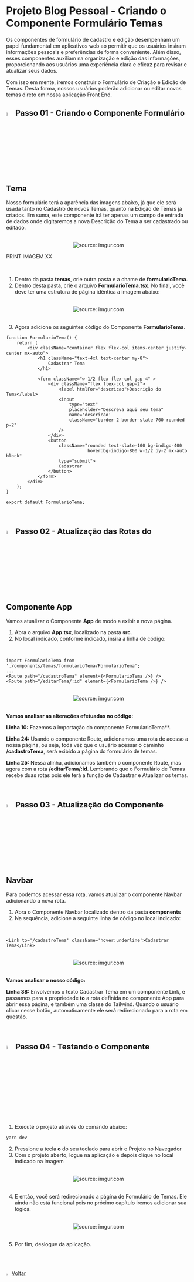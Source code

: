<h1>Projeto Blog Pessoal - Criando o Componente Formulário Temas</h1>

Os componentes de formulário de cadastro e edição desempenham um papel fundamental em aplicativos web ao permitir que os usuários insiram informações pessoais e preferências de forma conveniente. Além disso, esses componentes auxiliam na organização e edição das informações, proporcionando aos usuários uma experiência clara e eficaz para revisar e atualizar seus dados.

Com isso em mente, iremos construir o Formulário de Criação e Edição de Temas. Desta forma, nossos usuários poderão adicionar ou editar novos temas direto em nossa aplicação Front End.

<h2><img src="https://i.imgur.com/H9wEgsJ.png" title="source: imgur.com" width="5%"/>Passo 01 - Criando o Componente Formulário Tema</h2>

Nosso formulário terá a aparência das imagens abaixo, já que ele será usada tanto no Cadastro de novos Temas, quanto na Edição de Temas já criados. Em suma, este componente irá ter apenas um campo de entrada de dados onde digitaremos a nova Descrição do Tema a ser cadastrado ou editado.

<br>

<div align="center"><img src="https://i.imgur.com/lDLcB7T.png" title="source: imgur.com" /></div>

PRINT IMAGEM XX

<br>

1. Dentro da pasta **temas**, crie outra pasta e a chame de **formularioTema**.
2. Dentro desta pasta, crie o arquivo **FormularioTema.tsx**. No final, você deve ter uma estrutura de página idêntica a imagem abaixo:

<br>

<div align="center"><img src="https://i.imgur.com/Mu9l8i6.png" title="source: imgur.com" /></div>

<br>

3. Agora adicione os seguintes código do Componente **FormularioTema**.

```tsx
function FormularioTema() {
    return (
        <div className="container flex flex-col items-center justify-center mx-auto">
            <h1 className="text-4xl text-center my-8">
                Cadastrar Tema
            </h1>

            <form className="w-1/2 flex flex-col gap-4" >
                <div className="flex flex-col gap-2">
                    <label htmlFor="descricao">Descrição do Tema</label>
                    <input
                        type="text"
                        placeholder="Descreva aqui seu tema"
                        name='descricao'
                        className="border-2 border-slate-700 rounded p-2"
                    />
                </div>
                <button
                    className="rounded text-slate-100 bg-indigo-400 
                               hover:bg-indigo-800 w-1/2 py-2 mx-auto block"
                    type="submit">
                    Cadastrar
                </button>
            </form>
        </div>
    );
}

export default FormularioTema;
```

<br>

<h2><img src="https://i.imgur.com/H9wEgsJ.png" title="source: imgur.com" width="5%"/>Passo 02 - Atualização das Rotas do Componente App</h2>

Vamos atualizar o Componente **App** de modo a exibir a nova página.

1. Abra o arquivo **App.tsx**, localizado na pasta **src**.
2. No local indicado, conforme indicado, insira a linha de código:

<br>

```react
import FormularioTema from './components/temas/formularioTema/FormularioTema';
...
<Route path="/cadastroTema" element={<FormularioTema />} />
<Route path="/editarTema/:id" element={<FormularioTema />} />
```

<br>

<div align="center"><img src="https://i.imgur.com/dbNaLil.png" title="source: imgur.com" /></div>

<br>

**Vamos analisar as alterações efetuadas no código:**

**Linha 10:** Fazemos a importação do componente FormularioTema**.

**Linha 24:** Usando o componente Route, adicionamos uma rota de acesso a nossa página, ou seja, toda vez que o usuário acessar o caminho **/cadastroTema**, será exibido a página do formulário de temas.

**Linha 25:** Nessa alinha, adicionamos também o componente Route, mas agora com a rota **/editarTema/:id**. Lembrando que o Formulário de Temas recebe duas rotas pois ele terá a função de Cadastrar e Atualizar os temas.

<br>

<h2><img src="https://i.imgur.com/H9wEgsJ.png" title="source: imgur.com" width="5%"/>Passo 03 - Atualização do Componente Navbar</h2>

Para podemos acessar essa rota, vamos atualizar o componente Navbar adicionando a nova rota.

1. Abra o Componente Navbar localizado dentro da pasta **components**
2. Na sequência, adicione a seguinte linha de código no local indicado:

<br>

```react
<Link to='/cadastroTema' className='hover:underline'>Cadastrar Tema</Link>
```

<br>

<div align="center"><img src="https://i.imgur.com/2bA66cj.png" title="source: imgur.com" /></div>

<br>

**Vamos analisar o nosso código:**

**Linha 38:** Envolvemos o texto Cadastrar Tema em um componente Link, e passamos para a propriedade **to** a rota definida no componente App para abrir essa página, e também uma classe do Tailwind. Quando o usuário clicar nesse botão, automaticamente ele será redirecionado para a rota em questão.

<br>

<h2><img src="https://i.imgur.com/H9wEgsJ.png" title="source: imgur.com" width="5%"/>Passo 04 - Testando o Componente</h2>

1. Execute o projeto através do comando abaixo:

```bash
yarn dev
```

2. Pressione a tecla **o** do seu teclado para abrir o Projeto no Navegador
3. Com o projeto aberto, logue na aplicação e depois clique no local indicado na imagem

<br>

<div align="center"><img src="https://i.imgur.com/C3NDhTE.png" title="source: imgur.com" /></div>

<br>

4. E então, você será redirecionado a página de Formulário de Temas. Ele ainda não está funcional pois no próximo capítulo iremos adicionar sua lógica.

<br>

<div align="center"><img src="https://i.imgur.com/lDLcB7T.png" title="source: imgur.com" /></div>

<br>

5. Por fim, deslogue da aplicação.

<br /><br />
	

<div align="left"><a href="README.md"><img src="https://i.imgur.com/XMgF3gl.png" title="source: imgur.com" width="3%"/>Voltar</a></div>